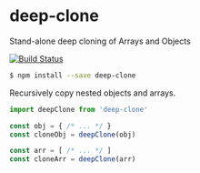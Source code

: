 # deep-clone
Stand-alone deep cloning of Arrays and Objects

[![Build Status](https://travis-ci.org/thebearingedge/deep-clone.svg?branch=master)](https://travis-ci.org/thebearingedge/deep-clone)

```bash
$ npm install --save deep-clone
```

Recursively copy nested objects and arrays.

```javascript
import deepClone from 'deep-clone'

const obj = { /* ... */ }
const cloneObj = deepClone(obj)

const arr = [ /* ... */ ]
const cloneArr = deepClone(arr)
```
